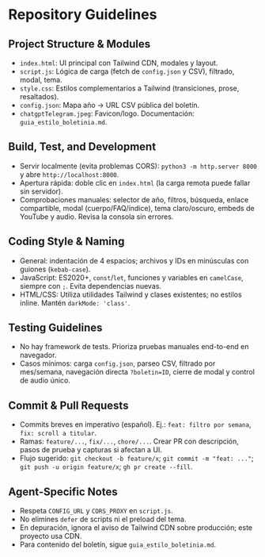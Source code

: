 # Repository Guidelines

## Project Structure & Modules
- `index.html`: UI principal con Tailwind CDN, modales y layout.
- `script.js`: Lógica de carga (fetch de `config.json` y CSV), filtrado, modal, tema.
- `style.css`: Estilos complementarios a Tailwind (transiciones, prose, resaltados).
- `config.json`: Mapa año → URL CSV pública del boletín.
- `chatgptTelegram.jpeg`: Favicon/logo.  Documentación: `guia_estilo_boletinia.md`.

## Build, Test, and Development
- Servir localmente (evita problemas CORS): `python3 -m http.server 8000` y abre `http://localhost:8000`.
- Apertura rápida: doble clic en `index.html` (la carga remota puede fallar sin servidor).
- Comprobaciones manuales: selector de año, filtros, búsqueda, enlace compartible, modal (cuerpo/FAQ/índice), tema claro/oscuro, embeds de YouTube y audio. Revisa la consola sin errores.

## Coding Style & Naming
- General: indentación de 4 espacios; archivos y IDs en minúsculas con guiones (`kebab-case`).
- JavaScript: ES2020+, `const`/`let`, funciones y variables en `camelCase`, siempre con `;`. Evita dependencias nuevas.
- HTML/CSS: Utiliza utilidades Tailwind y clases existentes; no estilos inline. Mantén `darkMode: 'class'`.

## Testing Guidelines
- No hay framework de tests. Prioriza pruebas manuales end-to-end en navegador.
- Casos mínimos: carga `config.json`, parseo CSV, filtrado por mes/semana, navegación directa `?boletin=ID`, cierre de modal y control de audio único.

## Commit & Pull Requests
- Commits breves en imperativo (español). Ej.: `feat: filtro por semana`, `fix: scroll a titular`.
- Ramas: `feature/...`, `fix/...`, `chore/...`. Crear PR con descripción, pasos de prueba y capturas si afectan a UI.
- Flujo sugerido: `git checkout -b feature/x`; `git commit -m "feat: ..."`; `git push -u origin feature/x`; `gh pr create --fill`.

## Agent-Specific Notes
- Respeta `CONFIG_URL` y `CORS_PROXY` en `script.js`.
- No elimines `defer` de scripts ni el preload del tema.
- En depuración, ignora el aviso de Tailwind CDN sobre producción; este proyecto usa CDN.
- Para contenido del boletín, sigue `guia_estilo_boletinia.md`.


